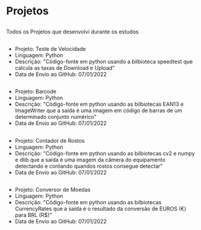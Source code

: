 # Projetos
##
Todos os Projetos que desenvolvi durante os estudos
##
- Projeto: Teste de Velocidade
- Linguagem: Python
- Descrição: "Código-fonte em python usando a bilbioteca speedtest que calcula as taxas de Download e Upload"
- Data de Envio ao GitHub: 07/01/2022
##
- Projeto: Barcode
- Linguagem: Python
- Descrição: "Código-fonte em python usando as bilbiotecas EAN13 e ImageWriter que a saída é uma imagem em código de barras de um determinado conjunto numérico"
- Data de Envio ao GitHub: 07/01/2022
##
- Projeto: Contador de Rostos
- Linguagem: Python
- Descrição: "Código-fonte em python usando as bilbiotecas cv2 e numpy e dlib que a saída é uma imagem da câmera do equipamento detectando e contando quandos rostos consegue detectar"
- Data de Envio ao GitHub: 07/01/2022
##
- Projeto: Conversor de Moedas 
- Linguagem: Python
- Descrição: "Código-fonte em python usando as bilbiotecas CurrencyRates que a saída é o resultado da conversão de EUROS (€) para BRL (R$)"
- Data de Envio ao GitHub: 07/01/2022
##
